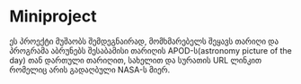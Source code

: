 # Miniproject
ეს პროექტი მუშაობს შემდეგნაირად, მომხმარებელს შეყავს თარიღი და პროგრამა აბრუნებს შესაბამისი თარიღის APOD-ს(astronomy picture of the day) თან დართული თარიღით, სახელით და სურათის URL ლინკით რომელიც არის გადაღბული NASA-ს მიერ.
